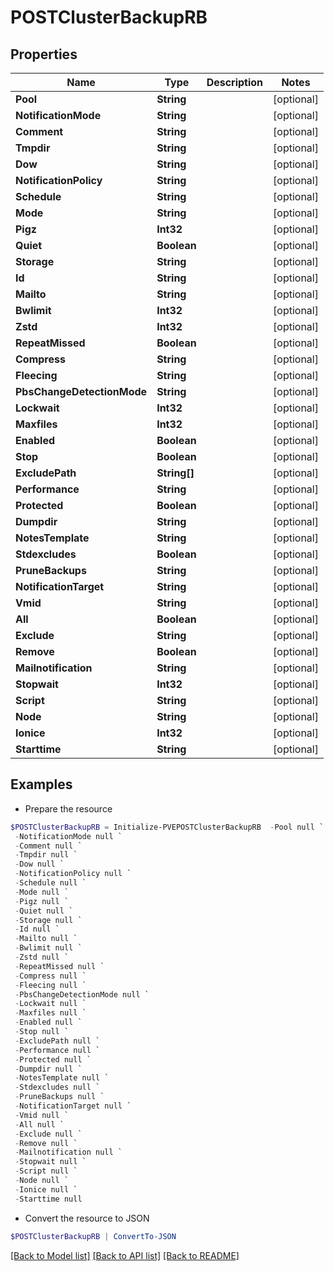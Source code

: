 # POSTClusterBackupRB
## Properties

Name | Type | Description | Notes
------------ | ------------- | ------------- | -------------
**Pool** | **String** |  | [optional] 
**NotificationMode** | **String** |  | [optional] 
**Comment** | **String** |  | [optional] 
**Tmpdir** | **String** |  | [optional] 
**Dow** | **String** |  | [optional] 
**NotificationPolicy** | **String** |  | [optional] 
**Schedule** | **String** |  | [optional] 
**Mode** | **String** |  | [optional] 
**Pigz** | **Int32** |  | [optional] 
**Quiet** | **Boolean** |  | [optional] 
**Storage** | **String** |  | [optional] 
**Id** | **String** |  | [optional] 
**Mailto** | **String** |  | [optional] 
**Bwlimit** | **Int32** |  | [optional] 
**Zstd** | **Int32** |  | [optional] 
**RepeatMissed** | **Boolean** |  | [optional] 
**Compress** | **String** |  | [optional] 
**Fleecing** | **String** |  | [optional] 
**PbsChangeDetectionMode** | **String** |  | [optional] 
**Lockwait** | **Int32** |  | [optional] 
**Maxfiles** | **Int32** |  | [optional] 
**Enabled** | **Boolean** |  | [optional] 
**Stop** | **Boolean** |  | [optional] 
**ExcludePath** | **String[]** |  | [optional] 
**Performance** | **String** |  | [optional] 
**Protected** | **Boolean** |  | [optional] 
**Dumpdir** | **String** |  | [optional] 
**NotesTemplate** | **String** |  | [optional] 
**Stdexcludes** | **Boolean** |  | [optional] 
**PruneBackups** | **String** |  | [optional] 
**NotificationTarget** | **String** |  | [optional] 
**Vmid** | **String** |  | [optional] 
**All** | **Boolean** |  | [optional] 
**Exclude** | **String** |  | [optional] 
**Remove** | **Boolean** |  | [optional] 
**Mailnotification** | **String** |  | [optional] 
**Stopwait** | **Int32** |  | [optional] 
**Script** | **String** |  | [optional] 
**Node** | **String** |  | [optional] 
**Ionice** | **Int32** |  | [optional] 
**Starttime** | **String** |  | [optional] 

## Examples

- Prepare the resource
```powershell
$POSTClusterBackupRB = Initialize-PVEPOSTClusterBackupRB  -Pool null `
 -NotificationMode null `
 -Comment null `
 -Tmpdir null `
 -Dow null `
 -NotificationPolicy null `
 -Schedule null `
 -Mode null `
 -Pigz null `
 -Quiet null `
 -Storage null `
 -Id null `
 -Mailto null `
 -Bwlimit null `
 -Zstd null `
 -RepeatMissed null `
 -Compress null `
 -Fleecing null `
 -PbsChangeDetectionMode null `
 -Lockwait null `
 -Maxfiles null `
 -Enabled null `
 -Stop null `
 -ExcludePath null `
 -Performance null `
 -Protected null `
 -Dumpdir null `
 -NotesTemplate null `
 -Stdexcludes null `
 -PruneBackups null `
 -NotificationTarget null `
 -Vmid null `
 -All null `
 -Exclude null `
 -Remove null `
 -Mailnotification null `
 -Stopwait null `
 -Script null `
 -Node null `
 -Ionice null `
 -Starttime null
```

- Convert the resource to JSON
```powershell
$POSTClusterBackupRB | ConvertTo-JSON
```

[[Back to Model list]](../README.md#documentation-for-models) [[Back to API list]](../README.md#documentation-for-api-endpoints) [[Back to README]](../README.md)

